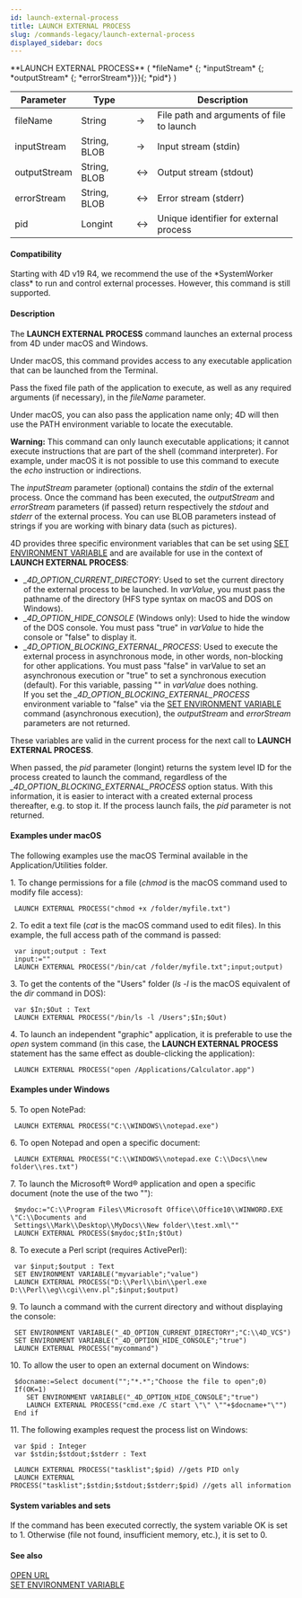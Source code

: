 ```yaml
---
id: launch-external-process
title: LAUNCH EXTERNAL PROCESS
slug: /commands-legacy/launch-external-process
displayed_sidebar: docs
---
```


<!--REF #_command_.LAUNCH EXTERNAL PROCESS.Syntax-->**LAUNCH EXTERNAL PROCESS** ( *fileName* {; *inputStream* {; *outputStream* {; *errorStream*}}}{; *pid*} )<!-- END REF-->
<!--REF #_command_.LAUNCH EXTERNAL PROCESS.Params-->
| Parameter | Type |  | Description |
| --- | --- | --- | --- |
| fileName | String | &rarr; | File path and arguments of file to launch |
| inputStream | String, BLOB | &rarr; | Input stream (stdin) |
| outputStream | String, BLOB | <&rarr; | Output stream (stdout) |
| errorStream | String, BLOB | <&rarr; | Error stream (stderr) |
| pid | Longint | <&rarr; | Unique identifier for external process |

<!-- END REF-->

#### Compatibility 

<!--REF #_command_.LAUNCH EXTERNAL PROCESS.Summary-->Starting with 4D v19 R4, we recommend the use of the *SystemWorker class* to run and control external processes.<!-- END REF--> However, this command is still supported. 

#### Description 

The **LAUNCH EXTERNAL PROCESS** command launches an external process from 4D under macOS and Windows. 

Under macOS, this command provides access to any executable application that can be launched from the Terminal.

Pass the fixed file path of the application to execute, as well as any required arguments (if necessary), in the *fileName* parameter.

Under macOS, you can also pass the application name only; 4D will then use the PATH environment variable to locate the executable.

**Warning:** This command can only launch executable applications; it cannot execute instructions that are part of the shell (command interpreter). For example, under macOS it is not possible to use this command to execute the *echo* instruction or indirections.

The *inputStream* parameter (optional) contains the *stdin* of the external process. Once the command has been executed, the *outputStream* and *errorStream* parameters (if passed) return respectively the *stdout* and *stderr* of the external process. You can use BLOB parameters instead of strings if you are working with binary data (such as pictures).

4D provides three specific environment variables that can be set using [SET ENVIRONMENT VARIABLE](set-environment-variable.md) and are available for use in the context of **LAUNCH EXTERNAL PROCESS**:

* *\_4D\_OPTION\_CURRENT\_DIRECTORY*: Used to set the current directory of the external process to be launched. In *varValue*, you must pass the pathname of the directory (HFS type syntax on macOS and DOS on Windows).
* *\_4D\_OPTION\_HIDE\_CONSOLE* (Windows only): Used to hide the window of the DOS console. You must pass "true" in *varValue* to hide the console or "false" to display it.
* *\_4D\_OPTION\_BLOCKING\_EXTERNAL\_PROCESS*: Used to execute the external process in asynchronous mode, in other words, non-blocking for other applications. You must pass "false" in varValue to set an asynchronous execution or "true" to set a synchronous execution (default). For this variable, passing "" in *varValue* does nothing.  
If you set the *\_4D\_OPTION\_BLOCKING\_EXTERNAL\_PROCESS* environment variable to "false" via the [SET ENVIRONMENT VARIABLE](set-environment-variable.md) command (asynchronous execution), the *outputStream* and *errorStream* parameters are not returned.

These variables are valid in the current process for the next call to **LAUNCH EXTERNAL PROCESS**.

When passed, the *pid* parameter (longint) returns the system level ID for the process created to launch the command, regardless of the *\_4D\_OPTION\_BLOCKING\_EXTERNAL\_PROCESS* option status. With this information, it is easier to interact with a created external process thereafter, e.g. to stop it. If the process launch fails, the *pid* parameter is not returned.

#### Examples under macOS 

The following examples use the macOS Terminal available in the Application/Utilities folder.

1\. To change permissions for a file (*chmod* is the macOS command used to modify file access):

```4d
 LAUNCH EXTERNAL PROCESS("chmod +x /folder/myfile.txt")
```

2\. To edit a text file (*cat* is the macOS command used to edit files). In this example, the full access path of the command is passed:

```4d
 var input;output : Text
 input:=""
 LAUNCH EXTERNAL PROCESS("/bin/cat /folder/myfile.txt";input;output)
```

3\. To get the contents of the "Users" folder (*ls -l* is the macOS equivalent of the *dir* command in DOS):

```4d
 var $In;$Out : Text
 LAUNCH EXTERNAL PROCESS("/bin/ls -l /Users";$In;$Out)
```

4\. To launch an independent "graphic" application, it is preferable to use the *open* system command (in this case, the **LAUNCH EXTERNAL PROCESS** statement has the same effect as double-clicking the application): 

```4d
 LAUNCH EXTERNAL PROCESS("open /Applications/Calculator.app")
```

#### Examples under Windows 

5\. To open NotePad:

```4d
 LAUNCH EXTERNAL PROCESS("C:\\WINDOWS\\notepad.exe")
```

6\. To open Notepad and open a specific document: 

```4d
 LAUNCH EXTERNAL PROCESS("C:\\WINDOWS\\notepad.exe C:\\Docs\\new folder\\res.txt")
```

7\. To launch the Microsoft® Word® application and open a specific document (note the use of the two ""):

```4d
 $mydoc:="C:\\Program Files\\Microsoft Office\\Office10\\WINWORD.EXE \"C:\\Documents and
 Settings\\Mark\\Desktop\\MyDocs\\New folder\\test.xml\""
 LAUNCH EXTERNAL PROCESS($mydoc;$tIn;$tOut)
```

8\. To execute a Perl script (requires ActivePerl):

```4d
 var $input;$output : Text
 SET ENVIRONMENT VARIABLE("myvariable";"value")
 LAUNCH EXTERNAL PROCESS("D:\\Perl\\bin\\perl.exe D:\\Perl\\eg\\cgi\\env.pl";$input;$output)
```

9\. To launch a command with the current directory and without displaying the console: 

```4d
 SET ENVIRONMENT VARIABLE("_4D_OPTION_CURRENT_DIRECTORY";"C:\\4D_VCS")
 SET ENVIRONMENT VARIABLE("_4D_OPTION_HIDE_CONSOLE";"true")
 LAUNCH EXTERNAL PROCESS("mycommand")
```

10\. To allow the user to open an external document on Windows:

```4d
 $docname:=Select document("";"*.*";"Choose the file to open";0)
 If(OK=1)
    SET ENVIRONMENT VARIABLE("_4D_OPTION_HIDE_CONSOLE";"true")
    LAUNCH EXTERNAL PROCESS("cmd.exe /C start \"\" \""+$docname+"\"")
 End if
```

11\. The following examples request the process list on Windows:

```4d
 var $pid : Integer
 var $stdin;$stdout;$stderr : Text
 
 LAUNCH EXTERNAL PROCESS("tasklist";$pid) //gets PID only
 LAUNCH EXTERNAL PROCESS("tasklist";$stdin;$stdout;$stderr;$pid) //gets all information
```

#### System variables and sets 

If the command has been executed correctly, the system variable OK is set to 1\. Otherwise (file not found, insufficient memory, etc.), it is set to 0.

#### See also 

[OPEN URL](open-url.md)  
[SET ENVIRONMENT VARIABLE](set-environment-variable.md)  